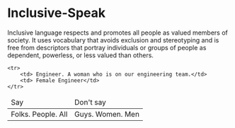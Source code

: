 # Inclusive-Speak
<p>
Inclusive language respects and promotes all people as valued members of society. It uses vocabulary that avoids exclusion and stereotyping and is free from descriptors that portray individuals or groups of people as dependent, powerless, or less valued than others.
</p>
<table> 
<thead> 
	<tr> 
		<td> Say </td>
		<td> Don't say </td>
	</tr>
</thead>

<tbody> 
	<tr>
		<td> Folks. People. All</td>
		<td> Guys. Women. Men</td>
	</tr>

	<tr>
		<td> Engineer. A woman who is on our engineering team.</td>
		<td> Female Engineer</td>
	</tr>
</tbody>


</table>
